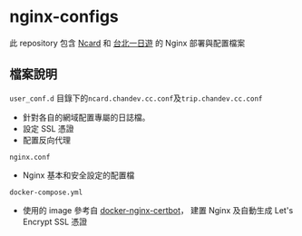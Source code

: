 # nginx-configs

此 repository 包含 [Ncard](https://github.com/chan0216/Ncard-2.0) 和 [台北一日遊](https://github.com/chan0216/taipei-day-trip-website) 
的 Nginx 部署與配置檔案

## 檔案說明
`user_conf.d` 目錄下的`ncard.chandev.cc.conf`及`trip.chandev.cc.conf`
- 針對各自的網域配置專屬的日誌檔。
- 設定 SSL 憑證
- 配置反向代理

`nginx.conf`
- Nginx 基本和安全設定的配置檔

`docker-compose.yml`
- 使用的 image 參考自 [docker-nginx-certbot](https://github.com/JonasAlfredsson/docker-nginx-certbot)，
建置 Nginx 及自動生成 Let's Encrypt SSL 憑證

